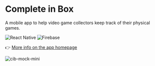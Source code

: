 # Complete in Box  
A mobile app to help video game collectors keep track of their physical games.  

![React Native](https://img.shields.io/badge/react_native-%2320232a.svg?style=for-the-badge&logo=react&logoColor=%2361DAFB) ![Firebase](https://img.shields.io/badge/firebase-%23039BE5.svg?style=for-the-badge&logo=firebase)

:point_right: [More info on the app homepage](https://lauramerris.github.io/cib/)  

![cib-mock-mini](https://user-images.githubusercontent.com/7448403/147874080-ac2c5f70-9bf7-40b2-b39e-7410fb15e5f7.jpg)


